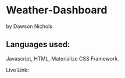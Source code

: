 # Weather-Dashboard
by Dawson Nichols

## Languages used:
Javascript, HTML, Materialize CSS Framework. 

Live Link: 

